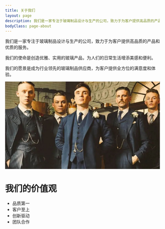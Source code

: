 ```yaml
---
title: 关于我们
layout: page
description: 我们是一家专注于玻璃制品设计与生产的公司，致力于为客户提供高品质的产品和优质的服务。
bodyClass: page-about
---
```



<div class="intro">
  <div class="container">
    <div class="row justify-content-start">
      <div class="col-12 col-md-7 col-lg-6 order-2 order-md-1">
        <p>我们是一家专注于玻璃制品设计与生产的公司，致力于为客户提供高品质的产品和优质的服务。</p>
        <p>我们的使命是创造优雅、实用的玻璃产品，为人们的日常生活增添美感和便利。</p>
        <p>我们的愿景是成为行业领先的玻璃制品供应商，为客户提供全方位的满意度和体验。</p>
      </div>
      <div class="col-12 col-md-5 col-lg-6 order-1 order-md-2 position-relative">
        <img alt="关于我们" class="intro-image" src="/assets/images/team.jpg" />
      </div>
    </div>
  </div>
</div>

<div class="container pt-6 pb-6">
  <div class="row">
    <div class="col-12">
      <h1>我们的价值观</h1>
      <ul>
        <li>品质第一</li>
        <li>客户至上</li>
        <li>创新驱动</li>
        <li>团队合作</li>
      </ul>
    </div>
  </div>
</div>
